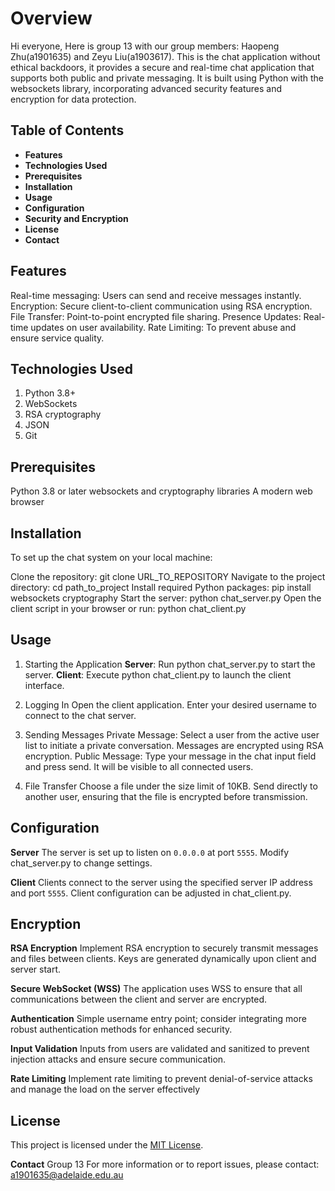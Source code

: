 # Overview

Hi everyone, Here is group 13 with our group members: Haopeng Zhu(a1901635) and Zeyu Liu(a1903617). This is the chat application without ethical backdoors, it provides a secure and real-time chat application that supports both public and private messaging. It is built using Python with the websockets library, incorporating advanced security features and encryption for data protection. 

## Table of Contents
- **Features**
- **Technologies Used**
- **Prerequisites**
- **Installation**
- **Usage**
- **Configuration**
- **Security and Encryption**
- **License**
- **Contact**


## Features
Real-time messaging: Users can send and receive messages instantly.
Encryption: Secure client-to-client communication using RSA encryption.
File Transfer: Point-to-point encrypted file sharing.
Presence Updates: Real-time updates on user availability.
Rate Limiting: To prevent abuse and ensure service quality.

## Technologies Used
1. Python 3.8+
2. WebSockets
3. RSA cryptography
4. JSON
5. Git

## Prerequisites
Python 3.8 or later
websockets and cryptography libraries
A modern web browser

## Installation
To set up the chat system on your local machine:

Clone the repository: git clone URL_TO_REPOSITORY
Navigate to the project directory: cd path_to_project
Install required Python packages: pip install websockets cryptography
Start the server: python chat_server.py
Open the client script in your browser or run: python chat_client.py

## Usage

1. Starting the Application
**Server**: Run python chat_server.py to start the server.
**Client**: Execute python chat_client.py to launch the client interface.

2. Logging In
Open the client application.
Enter your desired username to connect to the chat server.

3. Sending Messages
Private Message: Select a user from the active user list to initiate a private conversation. Messages are encrypted using RSA encryption.
Public Message: Type your message in the chat input field and press send. It will be visible to all connected users.

4. File Transfer
Choose a file under the size limit of 10KB.
Send directly to another user, ensuring that the file is encrypted before transmission.

## Configuration

**Server**
The server is set up to listen on `0.0.0.0` at port `5555`.
Modify chat_server.py to change settings.

**Client**
Clients connect to the server using the specified server IP address and port `5555`.
Client configuration can be adjusted in chat_client.py.

## Encryption
**RSA Encryption**
Implement RSA encryption to securely transmit messages and files between clients.
Keys are generated dynamically upon client and server start.

**Secure WebSocket (WSS)**
The application uses WSS to ensure that all communications between the client and server are encrypted.

**Authentication**
Simple username entry point; consider integrating more robust authentication methods for enhanced security.

**Input Validation**
Inputs from users are validated and sanitized to prevent injection attacks and ensure secure communication.

**Rate Limiting**
Implement rate limiting to prevent denial-of-service attacks and manage the load on the server effectively

## License
This project is licensed under the [MIT License](https://opensource.org/licenses/MIT). 

**Contact**
Group 13
For more information or to report issues, please contact: a1901635@adelaide.edu.au
